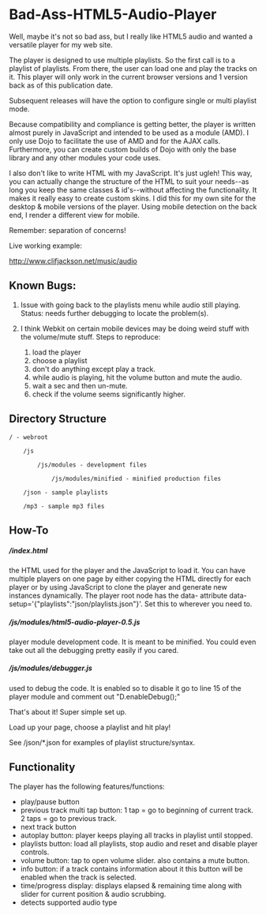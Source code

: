 Bad-Ass-HTML5-Audio-Player
==========================

Well, maybe it's not so bad ass, but I really like HTML5 audio and wanted a versatile player for my web site.

The player is designed to use multiple playlists. So the first call is to a playlist of playlists. From there, the user can load one and play the tracks on it. This player will only work in the current browser versions and 1 version back as of this publication date.

Subsequent releases will have the option to configure single or multi playlist mode.

Because compatibility and compliance is getting better, the player is written almost purely in JavaScript and intended to be used as a module (AMD). I only use Dojo to facilitate the use of AMD and for the AJAX calls. Furthermore, you can create custom builds of Dojo with only the base library and any other modules your code uses.

I also don't like to write HTML with my JavaScript. It's just ugleh! This way, you can actually change the structure of the HTML to suit your needs--as long you keep the same classes & id's--without affecting the functionality. It makes it really easy to create custom skins. I did this for my own site for the desktop & mobile versions of the player. Using mobile detection on the back end, I render a different view for mobile.

Remember: separation of concerns!

Live working example:

http://www.clifjackson.net/music/audio

## Known Bugs:

1. Issue with going back to the playlists menu while audio still playing. Status: needs further debugging to locate the problem(s).

2. I think Webkit on certain mobile devices may be doing weird stuff with the volume/mute stuff. Steps to reproduce:
    1. load the player
    2. choose a playlist
    3. don't do anything except play a track.
    4. while audio is playing, hit the volume button and mute the audio.
    5. wait a sec and then un-mute.
    6. check if the volume seems significantly higher.

## Directory Structure

```
/ - webroot

    /js

        /js/modules - development files

            /js/modules/minified - minified production files

    /json - sample playlists

    /mp3 - sample mp3 files
```

## How-To

##### /index.html

the HTML used for the player and the JavaScript to load it. You can have multiple players on one page by either copying the HTML directly for each player or by using JavaScript to clone the player and generate new instances dynamically. The player root node has the data- attribute data-setup='{"playlists":"json/playlists.json"}'. Set this to wherever you need to.

##### /js/modules/html5-audio-player-0.5.js

player module development code. It is meant to be minified. You could even take out all the debugging pretty easily if you cared.

##### /js/modules/debugger.js

used to debug the code. It is enabled so to disable it go to line 15 of the player module and comment out "D.enableDebug();"

That's about it! Super simple set up.

Load up your page, choose a playlist and hit play!

See /json/*.json for examples of playlist structure/syntax.

## Functionality

The player has the following features/functions:

- play/pause button
- previous track multi tap button: 1 tap = go to beginning of current track. 2 taps = go to previous track.
- next track button
- autoplay button: player keeps playing all tracks in playlist until stopped.
- playlists button: load all playlists, stop audio and reset and disable player controls.
- volume button: tap to open volume slider. also contains a mute button.
- info button: if a track contains information about it this button will be enabled when the track is selected.
- time/progress display: displays elapsed & remaining time along with slider for current position & audio scrubbing.
- detects supported audio type
